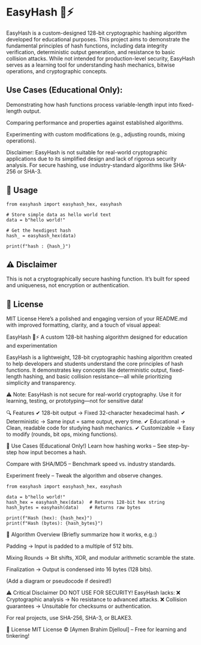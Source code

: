 # EasyHash 🔐⚡
EasyHash is a custom-designed 128-bit cryptographic hashing algorithm developed for educational purposes. This project aims to demonstrate the fundamental principles of hash functions, including data integrity verification, deterministic output generation, and resistance to basic collision attacks. While not intended for production-level security, EasyHash serves as a learning tool for understanding hash mechanics, bitwise operations, and cryptographic concepts. 


## Use Cases (Educational Only):

Demonstrating how hash functions process variable-length input into fixed-length output.

Comparing performance and properties against established algorithms.

Experimenting with custom modifications (e.g., adjusting rounds, mixing operations).

Disclaimer:
EasyHash is not suitable for real-world cryptographic applications due to its simplified design and lack of rigorous security analysis. For secure hashing, use industry-standard algorithms like SHA-256 or SHA-3.


## 🔧 Usage
~~~
from easyhash import easyhash_hex, easyhash

# Store simple data as hello world text
data = b"hello world!"

# Get the hexdigest hash
hash_ = easyhash_hex(data)

print(f"hash : {hash_}")
~~~

## ⚠️ Disclaimer
This is not a cryptographically secure hashing function. It’s built for speed and uniqueness, not encryption or authentication.

## 📄 License
MIT License
Here’s a polished and engaging version of your README.md with improved formatting, clarity, and a touch of visual appeal:

EasyHash 🔐⚡
A custom 128-bit hashing algorithm designed for education and experimentation

EasyHash is a lightweight, 128-bit cryptographic hashing algorithm created to help developers and students understand the core principles of hash functions. It demonstrates key concepts like deterministic output, fixed-length hashing, and basic collision resistance—all while prioritizing simplicity and transparency.

⚠️ Note: EasyHash is not secure for real-world cryptography. Use it for learning, testing, or prototyping—not for sensitive data!

🔍 Features
✔ 128-bit output → Fixed 32-character hexadecimal hash.
✔ Deterministic → Same input = same output, every time.
✔ Educational → Clean, readable code for studying hash mechanics.
✔ Customizable → Easy to modify (rounds, bit ops, mixing functions).

🚀 Use Cases (Educational Only!)
Learn how hashing works – See step-by-step how input becomes a hash.

Compare with SHA/MD5 – Benchmark speed vs. industry standards.

Experiment freely – Tweak the algorithm and observe changes.

~~~
from easyhash import easyhash_hex, easyhash

data = b"hello world!"  
hash_hex = easyhash_hex(data)  # Returns 128-bit hex string
hash_bytes = easyhash(data)    # Returns raw bytes

print(f"Hash (hex): {hash_hex}")  
print(f"Hash (bytes): {hash_bytes}")  
~~~

📜 Algorithm Overview
(Briefly summarize how it works, e.g.:)

Padding → Input is padded to a multiple of 512 bits.

Mixing Rounds → Bit shifts, XOR, and modular arithmetic scramble the state.

Finalization → Output is condensed into 16 bytes (128 bits).

(Add a diagram or pseudocode if desired!)

⚠️ Critical Disclaimer
DO NOT USE FOR SECURITY! EasyHash lacks:
❌ Cryptographic analysis → No resistance to advanced attacks.
❌ Collision guarantees → Unsuitable for checksums or authentication.

For real projects, use SHA-256, SHA-3, or BLAKE3.

📄 License
MIT License © [Aymen Brahim Djelloul] – Free for learning and tinkering!
